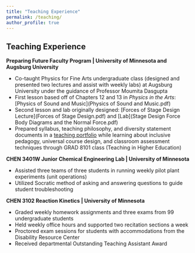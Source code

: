 ```yaml
---
title: "Teaching Experience"
permalink: /teaching/
author_profile: true
---
```


## Teaching Experience

**Preparing Future Faculty Program | University of Minnesota and Augsburg University** <br/>
*	Co-taught Physics for Fine Arts undergraduate class (designed and presented two lectures and assist with weekly labs) at Augsburg University under the guidance of Professor Moumita Dasgupta
  * First lesson based off of Chapters 12 and 13 in _Physics in the Arts_: [Physics of Sound and Music](Physics of Sound and Music.pdf)
  * Second lesson and lab originally designed: [Forces of Stage Design Lecture](Forces of Stage Design.pdf) and [Lab](Stage Design Force Body Diagrams and the Normal Force.pdf) 
* Prepared syllabus, teaching philosophy, and diversity statement documents in a [teaching portfolio](Loh_TeachingPortfolio.pdf) while learning about inclusive pedagogy, universal course design, and classroom assessment techniques through GRAD 8101 class (Teaching in Higher Education)


**CHEN 3401W Junior Chemical Engineering Lab | University of Minnesota** <br/>
* Assisted three teams of three students in running weekly pilot plant experiments (unit operations)
* Utilized Socratic method of asking and answering questions to guide student troubleshooting 

**CHEN 3102 Reaction Kinetics | University of Minnesota** <br/>
* Graded weekly homework assignments and three exams from 99 undergraduate students
* Held weekly office hours and supported two recitation sections a week
* Proctored exam sessions for students with accommodations from the Disability Resource Center
* Received departmental Outstanding Teaching Assistant Award
